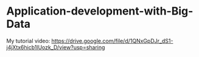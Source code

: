 # Application-development-with-Big-Data

My tutorial video: https://drive.google.com/file/d/1QNxGpDJr_dS1-j4jXtx6hicb1lUozk_D/view?usp=sharing
